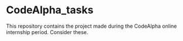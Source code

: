 # CodeAlpha_tasks
This repository contains the project made during the CodeAlpha online internship period. Consider these.
